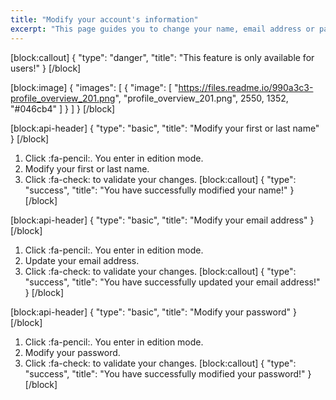 ```yaml
---
title: "Modify your account's information"
excerpt: "This page guides you to change your name, email address or password, as a user."
---
```

[block:callout]
{
  "type": "danger",
  "title": "This feature is only available for users!"
}
[/block]

[block:image]
{
  "images": [
    {
      "image": [
        "https://files.readme.io/990a3c3-profile_overview_201.png",
        "profile_overview_201.png",
        2550,
        1352,
        "#046cb4"
      ]
    }
  ]
}
[/block]

[block:api-header]
{
  "type": "basic",
  "title": "Modify your first or last name"
}
[/block]
1. Click :fa-pencil:. You enter in edition mode.
2. Modify your first or last name.
3. Click :fa-check: to validate your changes.
[block:callout]
{
  "type": "success",
  "title": "You have successfully modified your name!"
}
[/block]

[block:api-header]
{
  "type": "basic",
  "title": "Modify your email address"
}
[/block]
1. Click :fa-pencil:. You enter in edition mode.
2. Update your email address.
3. Click :fa-check: to validate your changes.
[block:callout]
{
  "type": "success",
  "title": "You have successfully updated your email address!"
}
[/block]

[block:api-header]
{
  "type": "basic",
  "title": "Modify your password"
}
[/block]
1. Click :fa-pencil:. You enter in edition mode.
2. Modify your password.
3. Click :fa-check: to validate your changes.
[block:callout]
{
  "type": "success",
  "title": "You have successfully modified your password!"
}
[/block]
